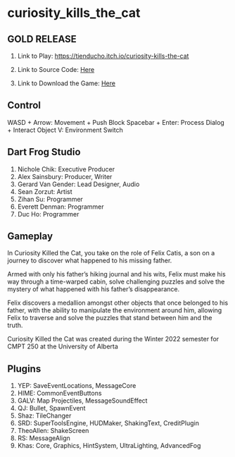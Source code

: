# curiosity_kills_the_cat

## GOLD RELEASE

1. Link to Play: https://tienducho.itch.io/curiosity-kills-the-cat

2. Link to Source Code: [Here](https://drive.google.com/file/d/1l7g4p1vxHZ2A10-yFwK4zBMTRKN6fO-P/view?usp=sharing)

3. Link to Download the Game: [Here](https://drive.google.com/file/d/1o8DdZcIbWDzC4-9659maGEHHzy1pyGqV/view?usp=sharing)
## Control

WASD + Arrow: Movement + Push Block
Spacebar + Enter: Process Dialog + Interact Object
V: Environment Switch

## Dart Frog Studio

1. Nichole Chik: Executive Producer
1. Alex Sainsbury: Producer, Writer
1. Gerard Van Gender: Lead Designer, Audio
1. Sean Zorzut: Artist
1. Zihan Su: Programmer
1. Everett Denman: Programmer
1. Duc Ho: Programmer

## Gameplay

In Curiosity Killed the Cat, you take on the role of Felix Catis, a son on a journey to discover what happened to his missing father.

Armed with only his father’s hiking journal and his wits, Felix must make his way through a time-warped cabin, solve challenging puzzles and solve the mystery of what happened with his father’s disappearance.

Felix discovers a medallion amongst other objects that once belonged to his father, with the ability to manipulate the environment around him, allowing Felix to traverse and solve the puzzles that stand between him and the truth.

Curiosity Killed the Cat was created during the Winter 2022 semester for CMPT 250 at the University of Alberta

## Plugins

1. YEP: SaveEventLocations, MessageCore
1. HIME: CommonEventButtons
1. GALV: Map Projectiles, MessageSoundEffect
1. QJ: Bullet, SpawnEvent
1. Shaz: TileChanger
1. SRD: SuperToolsEngine, HUDMaker, ShakingText, CreditPlugin
1. TheoAllen: ShakeScreen
1. RS: MessageAlign
1. Khas: Core, Graphics, HintSystem, UltraLighting, AdvancedFog
